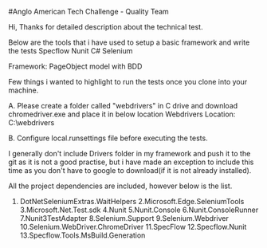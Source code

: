 #Anglo American Tech Challenge - Quality Team

Hi,
Thanks for detailed description about the technical test. 

Below are the tools that i have used to setup a basic framework and write the tests
Specflow
Nunit
C#
Selenium

Framework: PageObject model with BDD

Few things i wanted to highlight to run the tests once you clone into your machine.

A. Please create a folder called "webdrivers" in C drive  and download chromedriver.exe and place it in below location
Webdrivers Location: C:\webdrivers

B. Configure local.runsettings file before executing the tests.

I generally don't include Drivers folder in my framework and push it to the git as it is not a good practise, but i have made an exception to include this time as you don't have to google to download(if it is not already installed).

All the project dependencies are included, however below is the list.
1. DotNetSeleniumExtras.WaitHelpers
2.Microsoft.Edge.SeleniumTools
3.Microsoft.Net.Test.sdk
4.Nunit
5.Nunit.Console
6.Nunit.ConsoleRunner
7.Nunit3TestAdapter
8.Selenium.Support
9.Selenium.Webdriver
10.Selenium.WebDriver.ChromeDriver
11.SpecFlow
12.Specflow.Nunit
13.Specflow.Tools.MsBuild.Generation